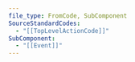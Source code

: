 ```yaml
---
file_type: FromCode, SubComponent
SourceStandardCodes:
  - "[[TopLevelActionCode]]"
SubComponent:
  - "[[Event]]"
---
```


